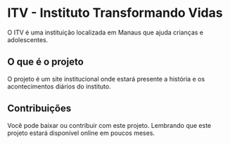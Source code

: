# ITV - Instituto Transformando Vidas

O ITV é uma instituição localizada em Manaus que ajuda crianças e adolescentes.

## O que é o projeto

O projeto é um site institucional onde estará presente a história e os acontecimentos diários do instituto.

## Contribuições

Você pode baixar ou contribuir com este projeto. Lembrando que este projeto estará disponível online em poucos meses.